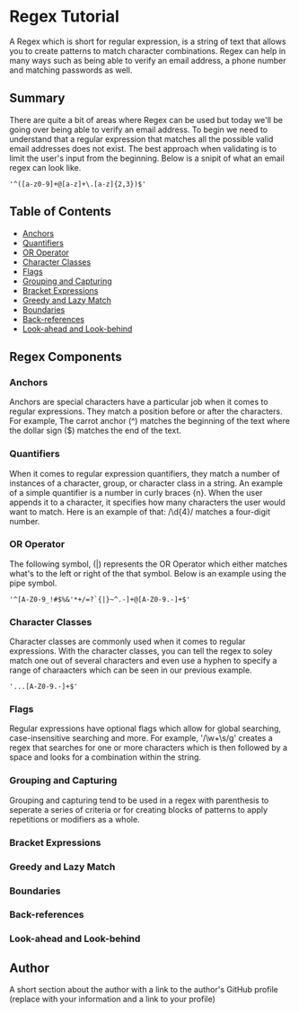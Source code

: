 # Regex Tutorial
A Regex which is short for regular expression, is a string of text that allows you to create patterns to match character combinations. Regex can help in many ways such as being able to verify an email address, a phone number and matching passwords as well.

## Summary

There are quite a bit of areas where Regex can be used but today we'll be going over being able to verify an email address. To begin we need to understand that a regular expression that matches all the possible valid email addresses does not exist. The best approach when validating is to limit the user's input from the beginning. Below is a snipit of what an email regex can look like.

```
'^([a-z0-9]+@[a-z]+\.[a-z]{2,3})$'
```

## Table of Contents

- [Anchors](#anchors)
- [Quantifiers](#quantifiers)
- [OR Operator](#or-operator)
- [Character Classes](#character-classes)
- [Flags](#flags)
- [Grouping and Capturing](#grouping-and-capturing)
- [Bracket Expressions](#bracket-expressions)
- [Greedy and Lazy Match](#greedy-and-lazy-match)
- [Boundaries](#boundaries)
- [Back-references](#back-references)
- [Look-ahead and Look-behind](#look-ahead-and-look-behind)

## Regex Components

### Anchors
Anchors are special characters have a particular job when it comes to regular expressions. They match a position before or after the characters. For example, The carrot anchor (^) matches the beginning of the text where the dollar sign ($) matches the end of the text.

### Quantifiers
When it comes to regular expression quantifiers, they match a number of instances of a character, group, or character class in a string. An example of a simple quantifier is a number in curly braces {n}. When the user appends it to a character, it specifies how many characters the user would want to match. Here is an example of that:
 /\d{4}/ matches a four-digit number.

### OR Operator
The following symbol, (|) represents the OR Operator which either matches what's to the left or right of the that symbol. Below is an example using the pipe symbol.

```
'^[A-Z0-9_!#$%&'*+/=?`{|}~^.-]+@[A-Z0-9.-]+$'
```
### Character Classes
Character classes are commonly used when it comes to regular expressions. With the character classes, you can tell the regex to soley match one out of several characters and even use a hyphen to specify a range of charaacters which can be seen in our previous example.
```
'...[A-Z0-9.-]+$'
```
### Flags
Regular expressions have optional flags which allow for global searching, case-insensitive searching and more. For example, '/\w+\s/g' creates a regex that searches for one or more characters which is then followed by a space and looks for a combination within the string.
### Grouping and Capturing
Grouping and capturing tend to be used in a regex with parenthesis to seperate a series of criteria or for creating blocks of patterns to apply repetitions or modifiers as a whole. 
### Bracket Expressions

### Greedy and Lazy Match

### Boundaries

### Back-references

### Look-ahead and Look-behind

## Author

A short section about the author with a link to the author's GitHub profile (replace with your information and a link to your profile)
